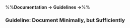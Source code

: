 <link rel="stylesheet" href="{{baseUrl}}/css/textbook.css">

<div class="website-content">

%%**Documentation &rarr; Guidelines &rarr;**%%

### Guideline: Document Minimally, but Sufficiently

<div id="main">

<include src="./what/embed.md" />
<include src="./how/embed.md" />

</div>
</div>
